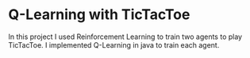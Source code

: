 # Q-Learning with TicTacToe
In this project I used Reinforcement Learning to train two agents to play TicTacToe. 
I implemented Q-Learning in java to train each agent.

